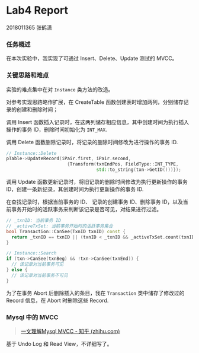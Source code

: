 # Lab4 Report

2018011365 张鹤潇

### 任务概述

在本次实验中，我实现了可通过 Insert、Delete、Update 测试的 MVCC。

### 关键思路和难点

实验的难点集中在对 `Instance` 类方法的改造。

对参考实现思路略作扩展，在 CreateTable 函数创建表时增加两列，分别储存记录的创建和删除时间；

调用 Insert 函数插入记录时，在这两列储存相应信息，其中创建时间为执行插入操作的事务 ID，删除时间初始化为 `INT_MAX`.

调用 Delete 函数删除记录时，将记录的删除时间修改为进行操作的事务 ID.

```c++
// Instance::Delete
pTable->UpdateRecord(iPair.first, iPair.second,
                       {Transform(txnEndPos, FieldType::INT_TYPE,
                                  std::to_string(txn->GetID()))});
```

调用 Update 函数更新记录时，将旧记录的删除时间修改为执行更新操作的事务 ID，创建一条新纪录，其创建时间为执行更新操作的事务 ID.

在查找记录时，根据当前事务的 ID、 记录的创建事务 ID、删除事务 ID，以及当前事务开始时的活跃事务来判断该记录是否可见，对结果进行过滤。

```c++
// _txnID: 当前事务 ID
// _activeTxSet: 当前事务开始时的活跃事务集合
bool Transaction::CanSee(TxnID txnID) const {
  return _txnID == txnID || (txnID < _txnID && _activeTxSet.count(txnID) == 0);
}

// Instance::Search
if (txn->CanSee(txnBeg) && !txn->CanSee(txnEnd)) {
  // 该记录对当前事务可见
} else {
  // 该记录对当前事务不可见
}
```

为了在事务 Abort 后删除插入的条目，我在 `Transaction` 类中储存了修改过的 Record 信息，在 Abort 时删除这些 Record.

### Mysql 中的 MVCC

> [一文理解Mysql MVCC - 知乎 (zhihu.com)](https://zhuanlan.zhihu.com/p/66791480)

基于 Undo Log 和 Read View，不详细写了。